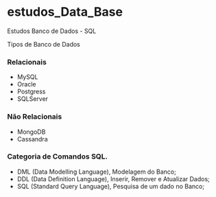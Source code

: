 # estudos_Data_Base
Estudos Banco de Dados - SQL

Tipos de Banco de Dados

### Relacionais
  - MySQL
  - Oracle
  - Postgress
  - SQLServer
  
  ### Não Relacionais
  - MongoDB
  - Cassandra
 
 ### Categoria de Comandos SQL. 
 - DML (Data Modelling Language), Modelagem do Banco;
 - DDL (Data Definition Language), Inserir, Remover e Atualizar Dados;
 - SQL (Standard Query Language), Pesquisa de um dado no Banco;

